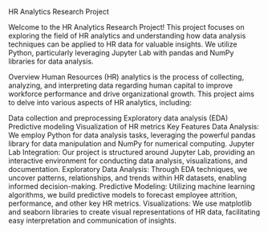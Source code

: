 HR Analytics Research Project

Welcome to the HR Analytics Research Project! This project focuses on exploring the field of HR analytics and understanding how data analysis techniques can be applied to HR data for valuable insights. We utilize Python, particularly leveraging Jupyter Lab with pandas and NumPy libraries for data analysis.

Overview
Human Resources (HR) analytics is the process of collecting, analyzing, and interpreting data regarding human capital to improve workforce performance and drive organizational growth. This project aims to delve into various aspects of HR analytics, including:

Data collection and preprocessing
Exploratory data analysis (EDA)
Predictive modeling
Visualization of HR metrics
Key Features
Data Analysis: We employ Python for data analysis tasks, leveraging the powerful pandas library for data manipulation and NumPy for numerical computing.
Jupyter Lab Integration: Our project is structured around Jupyter Lab, providing an interactive environment for conducting data analysis, visualizations, and documentation.
Exploratory Data Analysis: Through EDA techniques, we uncover patterns, relationships, and trends within HR datasets, enabling informed decision-making.
Predictive Modeling: Utilizing machine learning algorithms, we build predictive models to forecast employee attrition, performance, and other key HR metrics.
Visualizations: We use matplotlib and seaborn libraries to create visual representations of HR data, facilitating easy interpretation and communication of insights.
